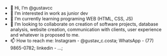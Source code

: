 - 👋 Hi, I’m @gustavcc
- 👀 I’m interested in work as junior dev
- 🌱 I’m currently learning programing WEB (HTML, CSS, JS)
- 💞️ I’m looking to collaborate on creation of software projects, database analysis, website creation, communication with clients, user experience and whatever is proposed to me.
- 📫 How to reach me: Instagram - @gustav_c.costa; WhatsApp - (77) 9865-0782; linkedin - ...;

<!---
gustavcc/gustavcc is a ✨ special ✨ repository because its `README.md` (this file) appears on your GitHub profile.
You can click the Preview link to take a look at your changes.
--->
